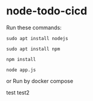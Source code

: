 # node-todo-cicd

Run these commands:


`sudo apt install nodejs`


`sudo apt install npm`


`npm install`

`node app.js`

or Run by docker compose

test
test2



